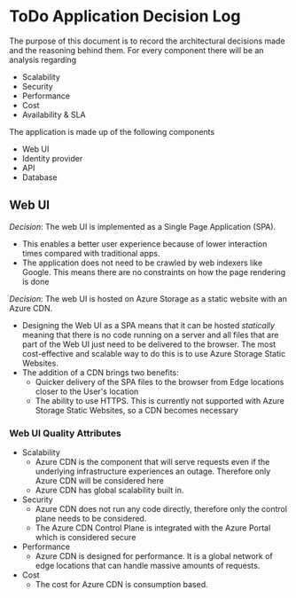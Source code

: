 # ToDo Application Decision Log

The purpose of this document is to record the architectural decisions made and the reasoning behind them. For every component there will be an analysis regarding

* Scalability
* Security
* Performance
* Cost
* Availability & SLA

The application is made up of the following components

* Web UI
* Identity provider
* API
* Database

## Web UI

*Decision*: The web UI is implemented as a Single Page Application (SPA).

* This enables a better user experience because of lower interaction times compared with traditional apps.
* The application does not need to be crawled by web indexers like Google. This means there are no constraints on how the page rendering is done

*Decision*: The web UI is hosted on Azure Storage as a static website with an Azure CDN.

* Designing the Web UI as a SPA means that it can be hosted *statically* meaning that there is no code running on a server and all files that are part of the Web UI just need to be delivered to the browser. The most cost-effective and scalable way to do this is to use Azure Storage Static Websites.
* The addition of a CDN brings two benefits:
  * Quicker delivery of the SPA files to the browser from Edge locations closer to the User's location
  * The ability to use HTTPS. This is currently not supported with Azure Storage Static Websites, so a CDN becomes necessary

### Web UI Quality Attributes

* Scalability
  * Azure CDN is the component that will serve requests even if the underlying infrastructure experiences an outage. Therefore only Azure CDN will be considered here
  * Azure CDN has global scalability built in.
* Security
  * Azure CDN does not run any code directly, therefore only the control plane needs to be considered.
  * The Azure CDN Control Plane is integrated with the Azure Portal which is considered secure
* Performance
  * Azure CDN is designed for performance. It is a global network of edge locations that can handle massive amounts of requests.
* Cost
  * The cost for Azure CDN is consumption based.